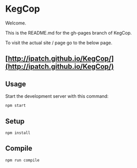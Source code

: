 # KegCop
Welcome.

This is the README.md for the gh-pages branch of KegCop.

To visit the actual site / page go to the below page.

[http://ipatch.github.io/KegCop/](http://ipatch.github.io/KegCop/)
---

Usage
---
Start the development server with this command:
```
npm start
```

Setup
---
```
npm install
```

Compile
---
```
npm run compile
```
